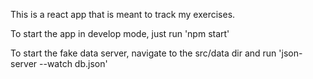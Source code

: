 This is a react app that is meant to track my exercises.

To start the app in develop mode, just run 'npm start'

To start the fake data server, navigate to the src/data dir and run 'json-server --watch db.json'